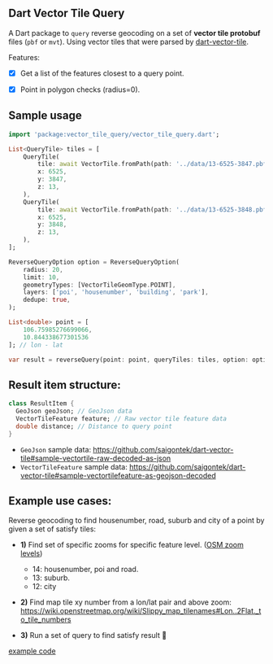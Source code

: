 ## Dart Vector Tile Query
A Dart package to `query` reverse geocoding on a set of **vector tile protobuf** files (`pbf` or `mvt`).
Using vector tiles that were parsed by [dart-vector-tile](https://github.com/saigontek/dart-vector-tile).

Features:
- [x] Get a list of the features closest to a query point.
- [x] Point in polygon checks (radius=0).


## Sample usage

```dart
import 'package:vector_tile_query/vector_tile_query.dart';

List<QueryTile> tiles = [
    QueryTile(
        tile: await VectorTile.fromPath(path: '../data/13-6525-3847.pbf'),
        x: 6525,
        y: 3847,
        z: 13,
    ),
    QueryTile(
        tile: await VectorTile.fromPath(path: '../data/13-6525-3848.pbf'),
        x: 6525,
        y: 3848,
        z: 13,
    ),
];

ReverseQueryOption option = ReverseQueryOption(
    radius: 20,
    limit: 10,
    geometryTypes: [VectorTileGeomType.POINT],
    layers: ['poi', 'housenumber', 'building', 'park'],
    dedupe: true,
);

List<double> point = [
    106.75985276699066,
    10.844338677301536
]; // lon - lat

var result = reverseQuery(point: point, queryTiles: tiles, option: option);
```

## Result item structure:

```dart
class ResultItem {
  GeoJson geoJson; // GeoJson data
  VectorTileFeature feature; // Raw vector tile feature data
  double distance; // Distance to query point
}
```

- `GeoJson` sample data: https://github.com/saigontek/dart-vector-tile#sample-vectortile-raw-decoded-as-json
- `VectorTileFeature` sample data: https://github.com/saigontek/dart-vector-tile#sample-vectortilefeature-as-geojson-decoded


## Example use cases:

Reverse geocoding to find housenumber, road, suburb and city of a point by given a set of satisfy tiles:

- **1)** Find set of specific zooms for specific feature level. ([OSM zoom levels](https://wiki.openstreetmap.org/wiki/Zoom_levels))
    + 14: housenumber, poi and road.
    + 13: suburb.
    + 12: city

- **2)** Find map tile xy number from a lon/lat pair and above zoom: https://wiki.openstreetmap.org/wiki/Slippy_map_tilenames#Lon..2Flat._to_tile_numbers

- **3)** Run a set of query to find satisfy result :beer:

[example code](example/lib/main.dart)

